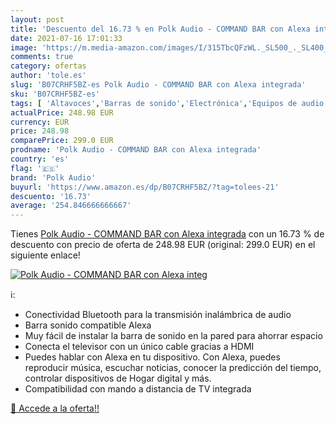```yaml
---
layout: post
title: 'Descuento del 16.73 % en Polk Audio - COMMAND BAR con Alexa integ'
date: 2021-07-16 17:01:33
image: 'https://m.media-amazon.com/images/I/315TbcQFzWL._SL500_._SL400_.jpg'
comments: true
category: ofertas
author: 'tole.es'
slug: 'B07CRHF5BZ-es Polk Audio - COMMAND BAR con Alexa integrada'
sku: 'B07CRHF5BZ-es'
tags: [ 'Altavoces','Barras de sonido','Electrónica','Equipos de audio y Hi-Fi','alexa','polk audio', ]
actualPrice: 248.98 EUR
currency: EUR
price: 248.98
comparePrice: 299.0 EUR
prodname: 'Polk Audio - COMMAND BAR con Alexa integrada'
country: 'es'
flag: '🇪🇸'
brand: 'Polk Audio'
buyurl: 'https://www.amazon.es/dp/B07CRHF5BZ/?tag=tolees-21'
descuento: '16.73'
average: '254.846666666667'
---
```


Tienes [Polk Audio - COMMAND BAR con Alexa integrada](https://www.amazon.es/dp/B07CRHF5BZ/?tag=tolees-21) con un 16.73 % de descuento con precio de oferta de 248.98 EUR (original: 299.0 EUR) en el siguiente enlace!

[![Polk Audio - COMMAND BAR con Alexa integ](https://m.media-amazon.com/images/I/315TbcQFzWL._SL500_._SL400_.jpg)](https://www.amazon.es/dp/B07CRHF5BZ/?tag=tolees-21)

ℹ️:

- Conectividad Bluetooth para la transmisión inalámbrica de audio
- Barra sonido compatible Alexa
- Muy fácil de instalar la barra de sonido en la pared para ahorrar espacio
- Conecta el televisor con un único cable gracias a HDMI
- Puedes hablar con Alexa en tu dispositivo. Con Alexa, puedes reproducir música, escuchar noticias, conocer la predicción del tiempo, controlar dispositivos de Hogar digital y más.
- Compatibilidad con mando a distancia de TV integrada

[🛒 Accede a la oferta!!](https://www.amazon.es/dp/B07CRHF5BZ/?tag=tolees-21)
